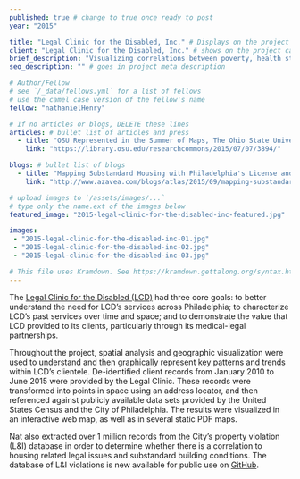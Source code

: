 ```yaml
---
published: true # change to true once ready to post
year: "2015"

title: "Legal Clinic for the Disabled, Inc." # Displays on the project post page
client: "Legal Clinic for the Disabled, Inc." # shows on the project card
brief_description: "Visualizing correlations between poverty, health status, legal need, and geography in Philadelphia" # shows on the project card
seo_description: "" # goes in project meta description

# Author/Fellow
# see `/_data/fellows.yml` for a list of fellows
# use the camel case version of the fellow's name
fellow: "nathanielHenry"

# If no articles or blogs, DELETE these lines
articles: # bullet list of articles and press
  - title: "OSU Represented in the Summer of Maps, The Ohio State University Research Commons, July 7, 2015"
    link: "https://library.osu.edu/researchcommons/2015/07/07/3894/"

blogs: # bullet list of blogs
  - title: "Mapping Substandard Housing with Philadelphia's License and Inspection Data"
    link: "http://www.azavea.com/blogs/atlas/2015/09/mapping-substandard-housing-with-philadelphias-license-and-inspection-data/"

# upload images to `/assets/images/...`
# type only the name.ext of the images below
featured_image: "2015-legal-clinic-for-the-disabled-inc-featured.jpg"

images:
 - "2015-legal-clinic-for-the-disabled-inc-01.jpg"
 - "2015-legal-clinic-for-the-disabled-inc-02.jpg"
 - "2015-legal-clinic-for-the-disabled-inc-03.jpg"

# This file uses Kramdown. See https://kramdown.gettalong.org/syntax.html for syntax
---
```

The [Legal Clinic for the Disabled (LCD)](http://www.lcdphila.org/) had three core goals: to better understand the need for LCD’s services across Philadelphia; to characterize LCD’s past services over time and space; and to demonstrate the value that LCD provided to its clients, particularly through its medical-legal partnerships.

Throughout the project, spatial analysis and geographic visualization were used to understand and then graphically represent key patterns and trends within LCD’s clientele. De-identified client records from January 2010 to June 2015 were provided by the Legal Clinic. These records were transformed into points in space using an address locator, and then referenced against publicly available data sets provided by the United States Census and the City of Philadelphia. The results were visualized in an interactive web map, as well as in several static PDF maps.

Nat also extracted over 1 million records from the City’s property violation (L&I) database in order to determine whether there is a correlation to housing related legal issues and substandard building conditions. The database of L&I violations is new available for public use on [GitHub](https://github.com/summer-of-maps/2015-LCD-PhillyViolations).

